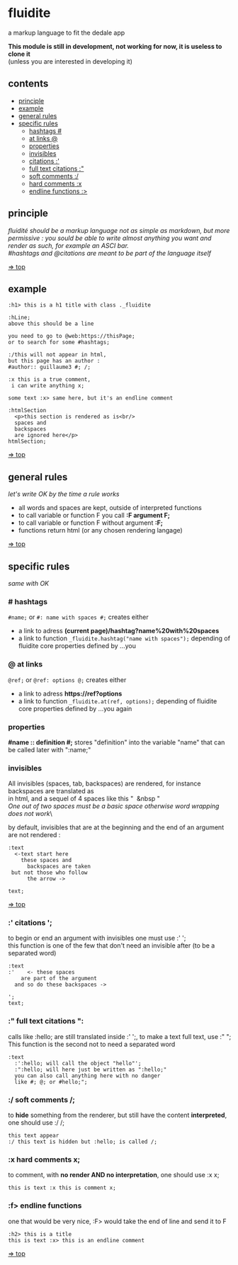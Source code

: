 # <a name="top"></a>fluidite
a markup language to fit the dedale app

**This module is still in development,
not working for now, it is useless to clone it**\
(unless you are interested in developing it)

## contents
- [principle](#principle)
- [example](#example)
- [general rules](#generalRules)
- [specific rules](#specificRules)
  - [hashtags #](#hashtags)
  - [at links @](#ats)
  - [properties](#properties)
  - [invisibles](#invisibles)
  - [citations :'](#citations)
  - [full text citations :"](#fullText)
  - [soft comments :/](#softComs)
  - [hard comments :x](#hardComs)
  - [endline functions :>](#endLines)


## <a name="principle"></a>principle
*fluidité should be a markup language
not as simple as markdown,
but more permissive :
you sould be able to write almost
anything you want and render as such,
for example an ASCI bar.\
#hashtags and @citations
are meant to be part of the language itself*

[=> top](#top)

## <a name="example"></a>example
```
:h1> this is a h1 title with class ._fluidite

:hLine;
above this should be a line

you need to go to @web:https://thisPage;
or to search for some #hashtags;

:/this will not appear in html,
but this page has an author :
#author:: guillaume3 #; /;

:x this is a true comment,
 i can write anything x;

some text :x> same here, but it's an endline comment

:htmlSection
  <p>this section is rendered as is<br/>
  spaces and
  backspaces
  are ignored here</p>
htmlSection;

```

[=> top](#top)

## <a name="generalRules"></a>general rules
*let's write OK by the time a rule works*

- all words and spaces are kept, outside of interpreted functions
- to call variable or function F you call **:F argument F;**
- to call variable or function F without argument **:F;**
- functions return html (or any chosen rendering langage)

[=> top](#top)

## <a name="specificRules"></a>specific rules
*same with OK*

### <a name="hashtags"></a># hashtags
```#name;``` or ```#: name with spaces #;```
creates either
- a link to adress **(current page)/hashtag?name%20with%20spaces**
- a link to function ```_fluidite.hashtag("name with spaces");```
depending of fluidite core properties defined by ...you

### <a name="ats"></a>@ at links
```@ref;``` or ```@ref: options @;```
creates either
- a link to adress **https://ref?options**
- a link to function ```_fluidite.at(ref, options);```
depending of fluidite core properties defined by ...you again

### <a name="properties"></a>properties
**#name :: definition #;**
stores "definition" into the variable "name"
that can be called later with ":name;"

### <a name="invisibles"></a>invisibles
All invisibles (spaces, tab, backspaces) are rendered,
for instance backspaces are translated as <br/> in html,
and a sequel of 4 spaces like this "&nbsp; &nbsp "\
*One out of two spaces must be a basic space 
otherwise word wrapping does not work*\

by default, invisibles that are 
at the beginning and the end of an argument
are not rendered :
```
:text
  <-text start here
    these spaces and
      backspaces are taken
 but not those who follow
      the arrow ->

text;
```

[=> top](#top)

### <a name="citations"></a>:' citations ';
to begin or end an argument with invisibles
one must use :' ';\
this function is one of the few
that don't need an invisible after
(to be a separated word)
```
:text
:'    <- these spaces
    are part of the argument
  and so do these backspaces ->

';
text;
```

### <a name="fullText"></a>:" full text citations ":
calls like :hello; are still translated inside :' ';,
to make a text full text, use  :" ";\
This function is the second not to need a separated word
```
:text
  :':hello; will call the object "hello"';
  :":hello; will here just be written as ":hello;"
  you can also call anything here with no danger
  like #; @; or #hello;";
```

### <a name="softComs"></a>:/ soft comments /;
to **hide** something from the renderer,
but still have the content **interpreted**,
one should use :/ /;
```
this text appear
:/ this text is hidden but :hello; is called /;
```

### <a name="hardComs"></a>:x hard comments x;
to comment, with **no render AND no interpretation**,
one should use :x x;
```
this is text :x this is comment x;
```

### <a name="endLines"></a>:f> endline functions
one that would be very nice,
:F> would take the end of line and send it to F
```
:h2> this is a title
this is text :x> this is an endline comment
```

[=> top](#top)
